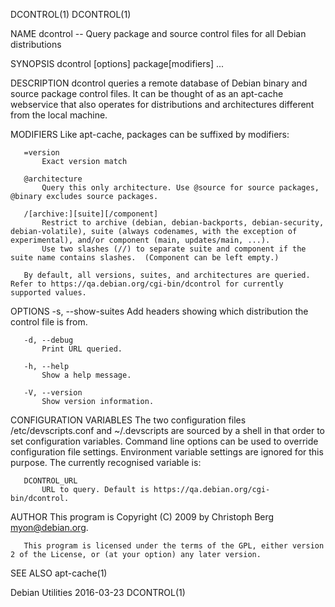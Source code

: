 DCONTROL(1)                                                                                                                                                                                   DCONTROL(1)

NAME
       dcontrol -- Query package and source control files for all Debian distributions

SYNOPSIS
       dcontrol [options] package[modifiers] ...

DESCRIPTION
       dcontrol queries a remote database of Debian binary and source package control files. It can be thought of as an apt-cache webservice that also operates for distributions and architectures
       different from the local machine.

MODIFIERS
       Like apt-cache, packages can be suffixed by modifiers:

       =version
           Exact version match

       @architecture
           Query this only architecture. Use @source for source packages, @binary excludes source packages.

       /[archive:][suite][/component]
           Restrict to archive (debian, debian-backports, debian-security, debian-volatile), suite (always codenames, with the exception of experimental), and/or component (main, updates/main, ...).
           Use two slashes (//) to separate suite and component if the suite name contains slashes.  (Component can be left empty.)

       By default, all versions, suites, and architectures are queried. Refer to https://qa.debian.org/cgi-bin/dcontrol for currently supported values.

OPTIONS
       -s, --show-suites
           Add headers showing which distribution the control file is from.

       -d, --debug
           Print URL queried.

       -h, --help
           Show a help message.

       -V, --version
           Show version information.

CONFIGURATION VARIABLES
       The two configuration files /etc/devscripts.conf and ~/.devscripts are sourced by a shell in that order to set configuration variables.  Command line options can be used to override
       configuration file settings.  Environment variable settings are ignored for this purpose.  The currently recognised variable is:

       DCONTROL_URL
           URL to query. Default is https://qa.debian.org/cgi-bin/dcontrol.

AUTHOR
       This program is Copyright (C) 2009 by Christoph Berg <myon@debian.org>.

       This program is licensed under the terms of the GPL, either version 2 of the License, or (at your option) any later version.

SEE ALSO
       apt-cache(1)

Debian Utilities                                                                                2016-03-23                                                                                    DCONTROL(1)
